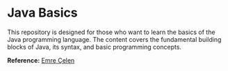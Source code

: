 # Java Basics

This repository is designed for those who want to learn the basics of the Java programming language. The content covers the fundamental building blocks of Java, its syntax, and basic programming concepts.

**Reference:** [Emre Çelen](https://emrecelen.com.tr/java/)
